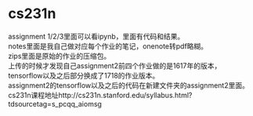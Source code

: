 # cs231n      
assignment 1/2/3里面可以看ipynb，里面有代码和结果。         
notes里面是我自己做对应每个作业的笔记，onenote转pdf略糊。        
zips里面是原始的作业的压缩包。               
上传的时候才发现自己assignment2前四个作业做的是1617年的版本，tensorflow以及之后部分换成了1718的作业版本。      
assignment2的tensorflow以及之后的代码在新建文件夹的assignment2里面。       
cs231n课程地址http://cs231n.stanford.edu/syllabus.html?tdsourcetag=s_pcqq_aiomsg
